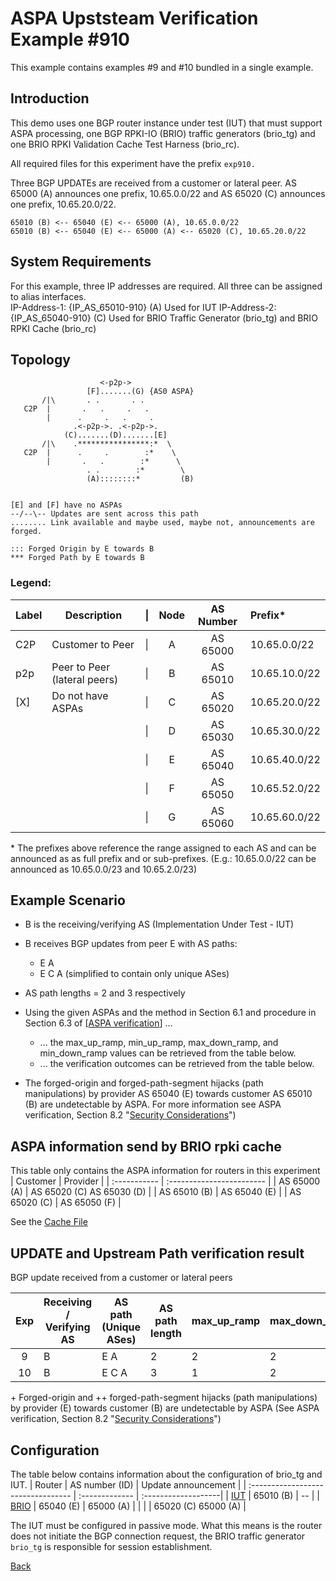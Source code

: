 # ASPA Upststeam Verification Example #910
This example contains examples #9 and #10 bundled in a single example.

## Introduction
This demo uses one BGP router instance under test (IUT) that must support ASPA 
processing, one BGP RPKI-IO (BRIO) traffic generators (brio_tg) and one BRIO 
RPKI Validation Cache Test Harness (brio_rc). 

All required files for this experiment have the prefix ```exp910.```

Three BGP UPDATEs are received from a customer or lateral peer. AS 65000 (A)
announces one prefix, 10.65.0.0/22 and AS 65020 (C) announces one prefix, 
10.65.20.0/22.  
```
65010 (B) <-- 65040 (E) <-- 65000 (A), 10.65.0.0/22
65010 (B) <-- 65040 (E) <-- 65000 (A) <-- 65020 (C), 10.65.20.0/22
```  

## System Requirements
For this example, three IP addresses are required. All three can be assigned to 
alias interfaces.  
IP-Address-1: {IP_AS_65010-910} (A) Used for IUT 
IP-Address-2: {IP_AS_65040-910} (C) Used for BRIO Traffic Generator (brio_tg) 
              and BRIO RPKI Cache (brio_rc)

## Topology
```                 
                    <-p2p->
                 [F].......(G) {AS0 ASPA}
       /|\       . .       . .
   C2P  |       .   .     .   .
        |      .     .   .     .
              .<-p2p->. .<-p2p->.
            (C).......(D).......[E]
       /|\    .****************:*  \
   C2P  |      .     .        :*    \
        |       .   .        :*      \
                 . .        :*        \
                 (A)::::::::*         (B)
               

[E] and [F] have no ASPAs  
--/--\-- Updates are sent across this path
........ Link available and maybe used, maybe not, announcements are forged.

::: Forged Origin by E towards B
*** Forged Path by E towards B

```
### Legend:

| Label | Description                  | \| | Node | AS Number | Prefix*        |
| ----- | ---------------------------- | -- | :--: | :-------: | :-----------  |
| C2P   | Customer to Peer             | \| |  A   | AS 65000  | 10.65.0.0/22  |
| p2p   | Peer to Peer (lateral peers) | \| |  B   | AS 65010  | 10.65.10.0/22 |
| [X]   | Do not have ASPAs            | \| |  C   | AS 65020  | 10.65.20.0/22 |
|       |                              | \| |  D   | AS 65030  | 10.65.30.0/22 |
|       |                              | \| |  E   | AS 65040  | 10.65.40.0/22 |
|       |                              | \| |  F   | AS 65050  | 10.65.52.0/22 |
|       |                              | \| |  G   | AS 65060  | 10.65.60.0/22 |

\* The prefixes above reference the range assigned to each AS and can be announced
as as full prefix and or sub-prefixes.
(E.g.: 10.65.0.0/22 can be announced as 10.65.0.0/23 and 10.65.2.0/23)

## Example Scenario
* B is the receiving/verifying AS (Implementation Under Test - IUT)
* B receives BGP updates from peer E with AS paths: 
  * E A
  * E C A
  (simplified to contain only unique ASes)
* AS path lengths = 2 and 3 respectively
* Using the given ASPAs and the method in Section 6.1 and procedure in 
  Section 6.3 of [[ASPA verification](https://datatracker.ietf.org/doc/draft-ietf-sidrops-aspa-verification/)] ...
  * ... the max_up_ramp, min_up_ramp, max_down_ramp, and min_down_ramp values 
        can be retrieved from the table below.
  * ... the verification outcomes can be retrieved from the table below. 

* The forged-origin and forged-path-segment hijacks (path manipulations) by 
  provider AS 65040 (E) towards customer AS 65010 (B) are undetectable by ASPA.
  For more information see ASPA verification, Section 8.2 "[Security Considerations](https://datatracker.ietf.org/doc/draft-ietf-sidrops-aspa-verification/)")

## ASPA information send by BRIO rpki cache
This table only contains the ASPA information for routers in this experiment
| Customer     | Provider                  |
| :----------- | :------------------------ |
| AS 65000 (A) | AS 65020 (C) AS 65030 (D) |
| AS 65010 (B) | AS 65040 (E)              |
| AS 65020 (C) | AS 65050 (F)              |

See the [Cache File](exp910.brio_rc.script)


## UPDATE and Upstream Path verification result
BGP update received from a customer or lateral peers

| Exp | Receiving / Verifying AS | AS path (Unique ASes) | AS path length | max_up_ramp | max_down_ramp | min_up_ramp | min_down_ramp | Upstream Path Verification Result |
| :-: | ------------------------ | --------------------- | -------------- | ----------- | ------------- | ----------- | ------------- | --------------------------------- |
|  9  |           B              |    E A                |    2           |     2       |     2         |    1        |     1         |     Valid+                        |
| 10  |           B              |    E C A              |    3           |     1       |     2         |    2        |     1         |     Valid++                       |

\+ Forged-origin and \+\+ forged-path-segment hijacks (path manipulations) by 
provider (E) towards customer (B) are undetectable by ASPA 
(See ASPA verification, Section 8.2 "[Security Considerations](https://datatracker.ietf.org/doc/draft-ietf-sidrops-aspa-verification/)")

## Configuration 
The table below contains information about the configuration of brio_tg and IUT.
| Router                             | AS number (ID) | Update announcement |
| :--------------------------------- | :------------- | :-------------------|
| [IUT](exp910.router.tpl.md)        | 65010 (B)      | --                  | 
| [BRIO](exp910.brio_tg.as65040.tpl) | 65040 (E)      | 65000 (A)           |
|                                    |                | 65020 (C) 65000 (A) |

The IUT must be configured in passive mode. What this means is the router does 
not initiate the BGP connection request, the BRIO traffic generator ```brio_tg``` 
is responsible for session establishment. 

[Back](README.tpl.md)